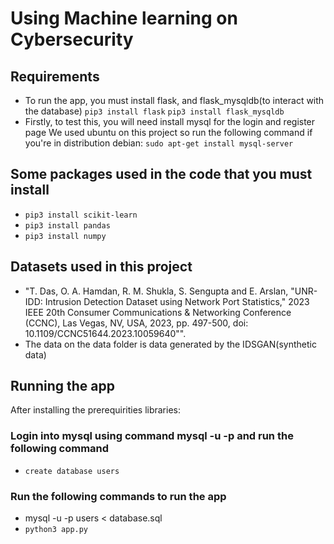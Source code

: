 # Using Machine learning on Cybersecurity

## Requirements

- To run the app, you must install flask, and flask_mysqldb(to interact with the database)
  `pip3 install flask`
  `pip3 install flask_mysqldb`
- Firstly, to test this, you will need install mysql for the login and register page
  We used ubuntu on this project so run the following command if you're in distribution debian:
  `sudo apt-get install mysql-server`

## Some packages used in the code that you must install

- `pip3 install scikit-learn`
- `pip3 install pandas`
- `pip3 install numpy`

## Datasets used in this project

- "T. Das, O. A. Hamdan, R. M. Shukla, S. Sengupta and E. Arslan, "UNR-IDD: Intrusion Detection Dataset using Network Port Statistics," 2023 IEEE 20th Consumer Communications & Networking Conference (CCNC), Las Vegas, NV, USA, 2023, pp. 497-500, doi: 10.1109/CCNC51644.2023.10059640"".
- The data on the data folder is data generated by the IDSGAN(synthetic data)

## Running the app

After installing the prerequirities libraries:

### Login into mysql using command mysql -u <your username mysql> -p and run the following command

- `create database users`

### Run the following commands to run the app

- mysql -u <your username mysql> -p users < database.sql
- `python3 app.py`
